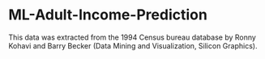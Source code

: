 # ML-Adult-Income-Prediction
This data was extracted from the 1994 Census bureau database by Ronny Kohavi and Barry Becker (Data Mining and Visualization, Silicon Graphics).
